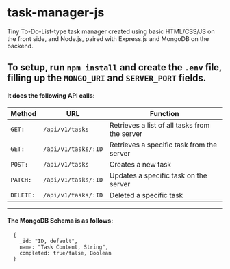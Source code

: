 # task-manager-js

Tiny To-Do-List-type task manager created using basic HTML/CSS/JS on the front side, and Node.js, paired with Express.js and MongoDB on the backend.

To setup, run `npm install` and create the `.env` file, filling up the `MONGO_URI` and `SERVER_PORT` fields.
---
#### It does the following API calls:

Method | URL | Function
--- | --- | ---
| `GET:` | `/api/v1/tasks` | Retrieves a list of all tasks from the server
| `GET:` | `/api/v1/tasks/:ID` | Retrieves a specific task from the server 
| `POST:` | `/api/v1/tasks` | Creates a new task 
| `PATCH:` | `/api/v1/tasks/:ID` | Updates a specific task on the server 
| `DELETE:` | `/api/v1/tasks/:ID` | Deleted a specific task 
---
#### The MongoDB Schema is as follows:

```
  {
    _id: "ID, default",
    name: "Task Content, String",
    completed: true/false, Boolean
  }
```

